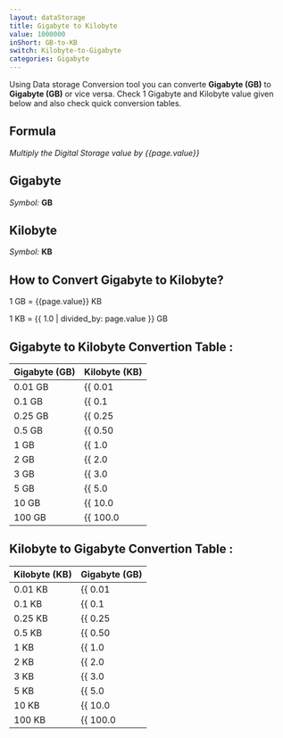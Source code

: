 ```yaml
---
layout: dataStorage
title: Gigabyte to Kilobyte
value: 1000000
inShort: GB-to-KB
switch: Kilobyte-to-Gigabyte
categories: Gigabyte
---
```


Using Data storage Conversion tool you can converte **Gigabyte (GB)** to **Gigabyte (GB)** or vice versa. Check 1 Gigabyte and Kilobyte value given below and also check quick conversion tables.

## Formula
*Multiply the Digital Storage value by {{page.value}}*

## Gigabyte
*Symbol:* **GB**

## Kilobyte
*Symbol:* **KB**

## How to Convert Gigabyte to Kilobyte?

1 GB = {{page.value}} KB

1 KB = {{ 1.0 | divided_by: page.value }} GB


## Gigabyte to Kilobyte Convertion Table :

| Gigabyte (GB) | Kilobyte (KB) |
| ---- | ---- |
| 0.01 GB | {{ 0.01 | times: page.value | round: 12 }} KB |
| 0.1 GB | {{ 0.1 | times: page.value | round: 12 }} KB |
| 0.25 GB | {{ 0.25 | times: page.value | round: 12 }} KB |
| 0.5 GB | {{ 0.50 | times: page.value | round: 12 }} KB |
| 1 GB | {{ 1.0 | times: page.value | round: 12 }} KB |
| 2 GB | {{ 2.0 | times: page.value | round: 12 }} KB |
| 3 GB | {{ 3.0 | times: page.value | round: 12 }} KB |
| 5 GB | {{ 5.0 | times: page.value | round: 12 }} KB |
| 10 GB | {{ 10.0 | times: page.value | round: 12 }} KB |
| 100 GB | {{ 100.0 | times: page.value | round: 12 }} KB |

## Kilobyte to Gigabyte Convertion Table :

| Kilobyte (KB) | Gigabyte (GB) |
| ---- | ---- |
| 0.01 KB | {{ 0.01 | divided_by: page.value | round: 12 }} GB |
| 0.1 KB | {{ 0.1 | divided_by: page.value | round: 12 }} GB |
| 0.25 KB | {{ 0.25 | divided_by: page.value | round: 12 }} GB |
| 0.5 KB | {{ 0.50 | divided_by: page.value | round: 12 }} GB |
| 1 KB | {{ 1.0 | divided_by: page.value | round: 12 }} GB |
| 2 KB | {{ 2.0 | divided_by: page.value | round: 12 }} GB |
| 3 KB | {{ 3.0 | divided_by: page.value | round: 12 }} GB |
| 5 KB | {{ 5.0 | divided_by: page.value | round: 12 }} GB |
| 10 KB | {{ 10.0 | divided_by: page.value | round: 12 }} GB |
| 100 KB | {{ 100.0 | divided_by: page.value | round: 12 }} GB |


<script>
document.getElementById('selectInput')[12].selected = true
document.getElementById('selectOutput')[4].selected = true
</script>
